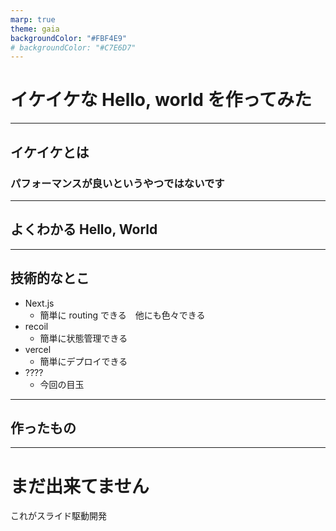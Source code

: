```yaml
---
marp: true
theme: gaia
backgroundColor: "#FBF4E9"
# backgroundColor: "#C7E6D7"
---
```


<!--
_footer: "ひろなか"

-->

# イケイケな Hello, world を作ってみた<!-- fit -->

---

## イケイケとは

### パフォーマンスが良いというやつではないです

---

## よくわかる Hello, World

---

## 技術的なとこ

- Next.js
  - 簡単に routing できる　他にも色々できる
- recoil
  - 簡単に状態管理できる
- vercel
  - 簡単にデプロイできる
- ????
  - 今回の目玉

---

## 作ったもの

---

# まだ出来てません

これがスライド駆動開発
